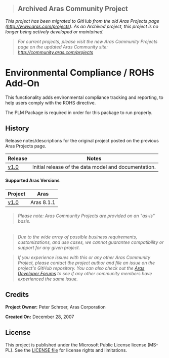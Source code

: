 >## Archived Aras Community Project
*This project has been migrated to GitHub from the old Aras Projects page (http://www.aras.com/projects). As an Archived project, this project is no longer being actively developed or maintained.*

>*For current projects, please visit the new Aras Community Projects page on the updated Aras Community site: http://community.aras.com/projects*

# Environmental Compliance / ROHS Add-On

This functionality adds environmental compliance tracking and reporting, to help users comply with the ROHS directive.

The PLM Package is required in order for this package to run properly.

## History

Release notes/descriptions for the original project posted on the previous Aras Projects page.

Release | Notes
--------|--------
[v1.0](https://github.com/ArasLabs/rohs-addon/releases/tag/v1.0) | Initial release of the data model and documentation.

#### Supported Aras Versions

Project | Aras
--------|------
[v1.0](https://github.com/ArasLabs/rohs-addon/releases/tag/v1.0) | Aras 8.1.1

> ###### *Please note: Aras Community Projects are provided on an "as-is" basis.*

>*Due to the wide array of possible business requirements, customizations, and use cases, we cannot guarantee compatibility or support for any given project.*

>*If you experience issues with this or any other Aras Community Project, please contact the project author and file an issue on the project's GitHub repository. You can also check out the [Aras Developer Forums](http://community.aras.com/forums/) to see if any other community members have experienced the same issue.*

## Credits

**Project Owner:** Peter Schroer, Aras Corporation

**Created On:** December 28, 2007

## License

This project is published under the Microsoft Public License license (MS-PL). See the [LICENSE file](./LICENSE.md) for license rights and limitations.
